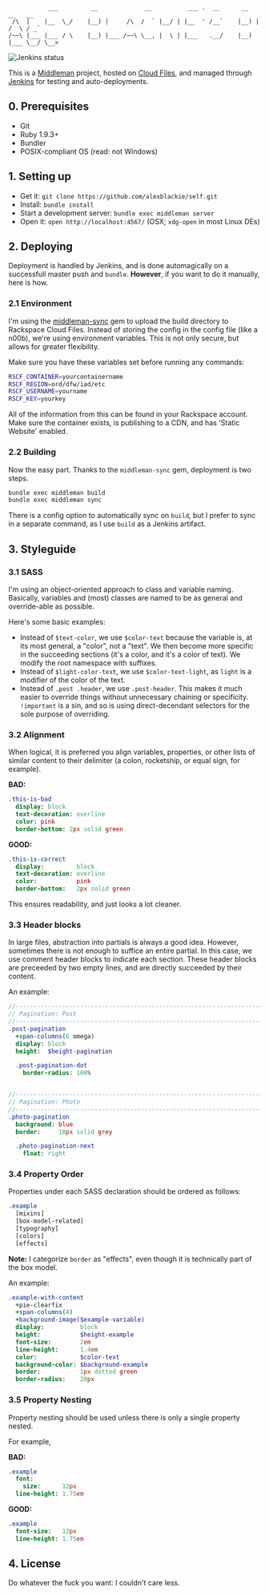 ```
           ___         __             __          ___ .  __      __        __   __
 /\  |    |__  \_/    |__) |     /\  /  ` |__/ | |__  ' /__`    |__) |    /  \ / _`
/~~\ |___ |___ / \    |__) |___ /~~\ \__, |  \ | |___   .__/    |__) |___ \__/ \__>

```

![Jenkins status](http://ci.alexblackie.com/buildStatus/icon?job=alexblackie)

This is a [Middleman][middleman] project, hosted on [Cloud Files][cloudfiles],
and managed through [Jenkins][jenkins] for testing and auto-deployments.

## 0. Prerequisites

* Git
* Ruby 1.9.3+
* Bundler
* POSIX-compliant OS (read: not Windows)

## 1. Setting up

* Get it: `git clone https://github.com/alexblackie/self.git`
* Install: `bundle install`
* Start a development server: `bundle exec middleman server`
* Open it: `open http://localhost:4567/` (OSX; `xdg-open` in most Linux DEs)

## 2. Deploying

Deployment is handled by Jenkins, and is done automagically on a successfull
master push and `bundle`. **However**, if you want to do it manually, here is
how.

### 2.1 Environment

I'm using the [middleman-sync][mmsync] gem to upload the build directory to
Rackspace Cloud Files. Instead of storing the config in the config file (like a
n00b), we're using environment variables. This is not only secure, but allows
for greater flexibility.

Make sure you have these variables set before running any commands:

```sh
RSCF_CONTAINER=yourcontainername
RSCF_REGION=ord/dfw/iad/etc
RSCF_USERNAME=yourname
RSCF_KEY=yourkey
```

All of the information from this can be found in your Rackspace account. Make
sure the container exists, is publishing to a CDN, and has 'Static Website'
enabled.

### 2.2 Building

Now the easy part. Thanks to the `middleman-sync` gem, deployment is two steps.

```sh
bundle exec middleman build
bundle exec middleman sync
```

There is a config option to automatically sync on `build`, but I prefer to sync
in a separate command, as I use `build` as a Jenkins artifact.

## 3. Styleguide
### 3.1 SASS

I'm using an object-oriented approach to class and variable naming. Basically,
variables and (most) classes are named to be as general and override-able as
possible.

Here's some basic examples:

* Instead of `$text-color`, we use `$color-text` because the variable is, at its
  most general, a "color", not a "text". We then become more specific in the
  succeeding sections (it's a color, and it's a color of text). We modify the
  root namespace with suffixes.
* Instead of `$light-color-text`, we use `$color-text-light`, as `light` is a
  modifier of the color of the text.
* Instead of `.post .header`, we use `.post-header`. This makes it much easier
  to override things without unnecessary chaining or specificity. `!important`
  is a sin, and so is using direct-decendant selectors for the sole purpose of
  overriding.

### 3.2 Alignment

When logical, it is preferred you align variables, properties, or other lists of
similar content to their delimiter (a colon, rocketship, or equal sign, for
example).

**BAD:**
```sass
.this-is-bad
  display: block
  text-decoration: overline
  color: pink
  border-bottom: 2px solid green
```

**GOOD:**
```sass
.this-is-correct
  display:         block
  text-decoration: overline
  color:           pink
  border-bottom:   2px solid green
```

This ensures readability, and just looks a lot cleaner.

### 3.3 Header blocks

In large files, abstraction into partials is always a good idea. However,
sometimes there is not enough to suffice an entire partial. In this case, we use
comment header blocks to indicate each section. These header blocks are
preceeded by two empty lines, and are directly succeeded by their content.

An example:
```sass
//-----------------------------------------------------------------------------
// Pagination: Post
//-----------------------------------------------------------------------------
.post-pagination
  +span-columns(6 omega)
  display: block
  height:  $height-pagination

  .post-pagination-dot
    border-radius: 100%


//-----------------------------------------------------------------------------
// Pagination: Photo
//-----------------------------------------------------------------------------
.photo-pagination
  background: blue
  border:     10px solid grey

  .photo-pagination-next
    float: right
```

### 3.4 Property Order

Properties under each SASS declaration should be ordered as follows:

```sass
.example
  [mixins]
  [box-model-related]
  [typography]
  [colors]
  [effects]
```

**Note:** I categorize `border` as "effects", even though it is technically part
of the box model.

An example:

```sass
.example-with-content
  +pie-clearfix
  +span-columns(4)
  +background-image($example-variable)
  display:          block
  height:           $height-example
  font-size:        2em
  line-height:      1.4em
  color:            $color-text
  background-color: $background-example
  border:           1px dotted green
  border-radius:    20px
```

### 3.5 Property Nesting

Property nesting should be used unless there is only a single property nested.

For example,

**BAD:**
```sass
.example
  font:
    size:      12px
  line-height: 1.75em
```

**GOOD:**
```sass
.example
  font-size:   12px
  line-height: 1.75em
```

## 4. License

Do whatever the fuck you want: I couldn't care less.

[cloudfiles]: https://rackspace.com/cloud/files/
[middleman]:  http://middlemanapp.com/
[mmsync]:     https://github.com/karlfreeman/middleman-sync
[jenkins]:    http://jenkins-ci.org/
